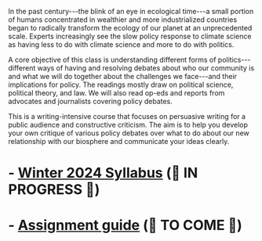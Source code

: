 In the past century---the blink of an eye in ecological time---a small portion of humans concentrated in wealthier and more industrialized countries began to radically transform the ecology of our planet at an unprecedented scale. Experts increasingly see the slow policy response to climate science as having less to do with climate science and more to do with politics. 

A core objective of this class is understanding different forms of politics---different ways of having and resolving debates about who our community is and what we will do together about the challenges we face---and their implications for policy. The readings mostly draw on political science, political theory, and law. We will also read op-eds and reports from advocates and journalists covering policy debates. 

This is a writing-intensive course that focuses on persuasive writing for a public audience and constructive criticism. The aim is to help you develop your own critique of various policy debates over what to do about our new relationship with our biosphere and communicate your ideas clearly.

# - [Winter 2024 Syllabus](https://judgelord.github.io/PP475/syllabus-2024.html) (🚧 IN PROGRESS 🚧)

# - [Assignment guide]() (🚧 TO COME 🚧)
